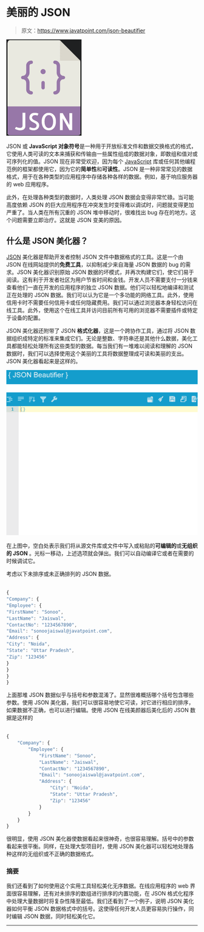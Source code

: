 # 美丽的 JSON

> 原文：<https://www.javatpoint.com/json-beautifier>

![JSON Beautifier](img/a8870a0750b3918c3cdab0ff33f87df5.png)

JSON 或 **JavaScript 对象符号**是一种用于开放标准文件和数据交换格式的格式，它使用人类可读的文本来捕获和传输由一些属性组成的数据对象，即数组和值对或可序列化的值。JSON 现在非常受欢迎，因为每个 [JavaScript](https://www.javatpoint.com/javascript-tutorial) 库或任何其他编程范例的框架都使用它，因为它的**简单性**和**可读性**。JSON 是一种非常常见的数据格式，用于在各种类型的应用程序中存储各种各样的数据。例如，基于响应服务器的 web 应用程序。

此外，在处理各种类型的数据时，人类处理 JSON 数据会变得非常忙碌。当可能高度依赖 JSON 的巨大应用程序在冲突发生时变得难以调试时，问题就变得更加严重了。当人类在所有沉重的 JSON 堆中移动时，很难找出 bug 存在的地方。这个问题需要立即治疗。这就是 JSON 变美的原因。

## 什么是 JSON 美化器？

[JSON](https://www.javatpoint.com/json-tutorial) 美化器是帮助开发者控制 JSON 文件中数据格式的工具。这是一个由 JSON 在线网站提供的**免费工具**，以抑制减少来自海量 JSON 数据的 bug 的需求。JSON 美化器识别原始 JSON 数据的坏模式，并再次构建它们，使它们易于阅读。这有利于开发者社区为用户节省时间和金钱。开发人员不需要支付一分钱来查看他们一直在开发的应用程序的独立 JSON 数据。他们可以轻松地编译和测试正在处理的 JSON 数据。我们可以认为它是一个多功能的网络工具。此外，使用信用卡时不需要任何信用卡或任何隐藏费用。我们可以通过浏览器本身轻松访问在线工具。此外，使用这个在线工具并访问目前所有可用的浏览器不需要插件或特定于设备的配置。

JSON 美化器还附带了 JSON **格式化器**，这是一个跨协作工具，通过将 JSON 数据组织成特定的标准来集成它们。无论是整数、字符串还是其他什么数据，美化工具都能轻松处理所有这些类型的数据。每当我们有一堆难以阅读和理解的 JSON 数据时，我们可以选择使用这个美丽的工具将数据整理成可读和美丽的支出。JSON 美化器看起来是这样的。

![JSON Beautifier](img/2e0a65a123f9c8ca37ade5552a990eec.png)

在上图中，空白处表示我们将从源文件库或文件中写入或粘贴的**可编辑的**或**无组织的 JSON** 。光标一移动，上述选项就会弹出。我们可以自动编译它或者在需要的时候调试它。

考虑以下未排序或未正确排列的 JSON 数据。

```js

{
"Company": {
"Employee": {
"FirstName": "Sonoo",
"LastName": "Jaiswal",
"ContactNo": "1234567890",
"Email": "sonoojaiswal@javatpoint.com",
"Address": {
"City": "Noida",
"State": "Uttar Pradesh",
"Zip": "123456"
}
}
}
}

```

上面那堆 JSON 数据似乎与括号和参数混淆了。显然很难概括哪个括号包含哪些参数。使用 JSON 美化器，我们可以很容易地使它可读，对它进行相应的排序，如果数据不正确，也可以进行编辑。使用 JSON 在线美颜器后美化后的 JSON 数据是这样的

```js

{
    "Company": {
        "Employee": {
            "FirstName": "Sonoo",
            "LastName": "Jaiswal",
            "ContactNo": "1234567890",
            "Email": "sonoojaiswal@javatpoint.com",
            "Address": {
                "City": "Noida",
                "State": "Uttar Pradesh",
                "Zip": "123456"
            }
        }
    }
}

```

很明显，使用 JSON 美化器使数据看起来很神奇，也很容易理解。括号中的参数看起来很平衡。同样，在处理大型项目时，使用 JSON 美化器可以轻松地处理各种这样的无组织或不正确的数据格式。

### 摘要

我们还看到了如何使用这个实用工具轻松美化无序数据。在线应用程序的 web 界面很容易理解，还有对未排序的数组进行排序的内置功能，在 JSON 格式化程序中处理大量数据时将复杂性降至最低。我们还看到了一个例子，说明 JSON 美化器如何平衡 JSON 数据格式中的括号。这使得任何开发人员更容易执行操作，同时编辑 JSON 数据，同时轻松美化它。

* * *